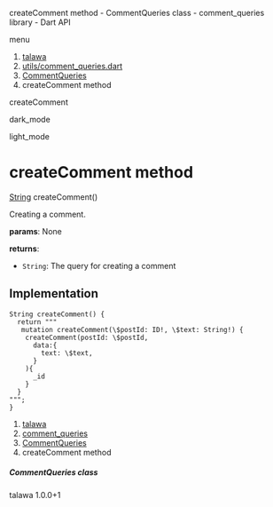 




createComment method - CommentQueries class - comment\_queries library - Dart API







menu

1. [talawa](../../index.html)
2. [utils/comment\_queries.dart](../../file-___home_harshil_Desktop_open-source_palisadoes_talawa_lib_utils_comment_queries/)
3. [CommentQueries](../../file-___home_harshil_Desktop_open-source_palisadoes_talawa_lib_utils_comment_queries/CommentQueries-class.html)
4. createComment method

createComment


dark\_mode

light\_mode




# createComment method


[String](https://api.flutter.dev/flutter/dart-core/String-class.html)
createComment()

Creating a comment.

**params**:
None

**returns**:

* `String`: The query for creating a comment

## Implementation

```
String createComment() {
  return """
   mutation createComment(\$postId: ID!, \$text: String!) {
    createComment(postId: \$postId,
      data:{
        text: \$text,
      }
    ){
      _id
    }
  }
""";
}
```

 


1. [talawa](../../index.html)
2. [comment\_queries](../../file-___home_harshil_Desktop_open-source_palisadoes_talawa_lib_utils_comment_queries/)
3. [CommentQueries](../../file-___home_harshil_Desktop_open-source_palisadoes_talawa_lib_utils_comment_queries/CommentQueries-class.html)
4. createComment method

##### CommentQueries class





talawa
1.0.0+1






